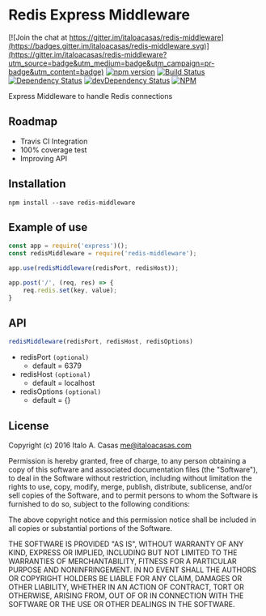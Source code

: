 # Redis Express Middleware

[![Join the chat at https://gitter.im/italoacasas/redis-middleware](https://badges.gitter.im/italoacasas/redis-middleware.svg)](https://gitter.im/italoacasas/redis-middleware?utm_source=badge&utm_medium=badge&utm_campaign=pr-badge&utm_content=badge)
[![npm version](https://badge.fury.io/js/redis-middleware.svg)](https://badge.fury.io/js/redis-middleware)
[![Build Status](https://travis-ci.org/italoacasas/redis-middleware.svg?branch=master)](https://travis-ci.org/italoacasas/redis-middleware)
[![Dependency Status](https://david-dm.org/italoacasas/redis-middleware.svg)](https://david-dm.org/italoacasas/redis-middleware)
[![devDependency Status](https://david-dm.org/italoacasas/redis-middleware/dev-status.svg?theme=shields.io)](https://david-dm.org/italoacasas/redis-middleware#info=devDependencies)
[![NPM](https://nodei.co/npm/redis-middleware.png?downloads=true)](https://nodei.co/npm/redis-middleware/)

Express Middleware to handle Redis connections

## Roadmap

- Travis CI Integration
- 100% coverage test
- Improving API

## Installation
`npm install --save redis-middleware`

## Example of use
```javascript
const app = require('express')();
const redisMiddleware = require('redis-middleware');

app.use(redisMiddleware(redisPort, redisHost));

app.post('/', (req, res) => {
    req.redis.set(key, value);  
}
```

## API
```javascript
redisMiddleware(redisPort, redisHost, redisOptions)
```

- redisPort `(optional)`
    - default = 6379
- redisHost `(optional)`
    - default = localhost
- redisOptions `(optional)`
    - default = {}

## License
Copyright (c) 2016 Italo A. Casas <me@italoacasas.com>

Permission is hereby granted, free of charge, to any person obtaining a copy of this software and associated documentation files (the "Software"), to deal in the Software without restriction, including without limitation the rights to use, copy, modify, merge, publish, distribute, sublicense, and/or sell copies of the Software, and to permit persons to whom the Software is furnished to do so, subject to the following conditions:

The above copyright notice and this permission notice shall be included in all copies or substantial portions of the Software.

THE SOFTWARE IS PROVIDED "AS IS", WITHOUT WARRANTY OF ANY KIND, EXPRESS OR IMPLIED, INCLUDING BUT NOT LIMITED TO THE WARRANTIES OF MERCHANTABILITY, FITNESS FOR A PARTICULAR PURPOSE AND NONINFRINGEMENT. IN NO EVENT SHALL THE AUTHORS OR COPYRIGHT HOLDERS BE LIABLE FOR ANY CLAIM, DAMAGES OR OTHER LIABILITY, WHETHER IN AN ACTION OF CONTRACT, TORT OR OTHERWISE, ARISING FROM, OUT OF OR IN CONNECTION WITH THE SOFTWARE OR THE USE OR OTHER DEALINGS IN THE SOFTWARE.
